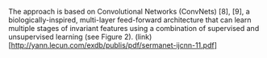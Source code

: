 The  approach  is  based  on  Convolutional Networks (ConvNets) [8], [9], a biologically-inspired, multi-layer feed-forward architecture that can learn multiple stages of invariant features using a  combination of supervised and unsupervised learning (see Figure 2). (link)[http://yann.lecun.com/exdb/publis/pdf/sermanet-ijcnn-11.pdf]
